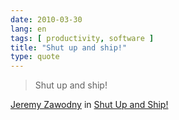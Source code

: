 ```yaml
---
date: 2010-03-30
lang: en
tags: [ productivity, software ]
title: "Shut up and ship!"
type: quote
---
```


> Shut up and ship!

[Jeremy Zawodny](http://jeremy.zawodny.com) in [Shut Up and
Ship!](http://jeremy.zawodny.com/blog/archives/008802.html)

